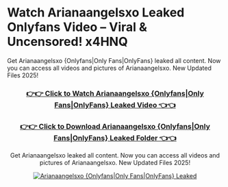 # Watch Arianaangelsxo Leaked Onlyfans Video – Viral & Uncensored! x4HNQ

Get Arianaangelsxo {Onlyfans|Only Fans|OnlyFans} leaked all content. Now you can access all videos and pictures of Arianaangelsxo. New Updated Files 2025!  
<div align="center">
  
### [👉👉 Click to Watch Arianaangelsxo {Onlyfans|Only Fans|OnlyFans} Leaked Video 👈👈](https://links2leaks.com/arianaangelsxo)  
### [👉👉 Click to Download Arianaangelsxo {Onlyfans|Only Fans|OnlyFans} Leaked Folder 👈👈](https://links2leaks.com/arianaangelsxo)  

Get Arianaangelsxo leaked all content. Now you can access all videos and pictures of Arianaangelsxo. New Updated Files 2025!  

[![Arianaangelsxo {Onlyfans|Only Fans|OnlyFans} Leaked](https://i.ibb.co/93hzkbrt/l2l.gif)](https://links2leaks.com/arianaangelsxo)  

</div>
